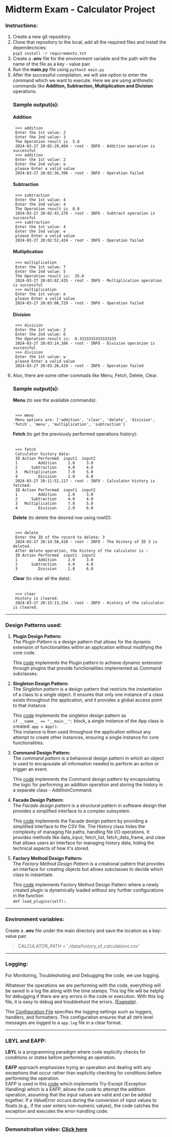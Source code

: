# Midterm Exam - Calculator Project
### Instructions:
1. Create a new git repository.
2. Clone that repository to the local, add all the required files and install the dependecncies:  
```pip3 install -r requirements.txt```
3. Create a **.env** file for the environment variable and the path with the name of the file as a key - value pair.
4. Run the **main.py** file using ```python3 main.py```
5. After the successful compilation, we will see option to enter the command which we want to execute. Here we are using arithmetic commands like **Addition, Subtraction, Multiplication and Division** operations.
    ### Sample output(s):
    #### Addition
        >>> addition
        Enter the 1st value: 2
        Enter the 2nd value: 3
        The Operation result is  5.0
        2024-03-27 20:02:29,404 - root - INFO - Addition operation is successful
        >>> addition
        Enter the 1st value: 2
        Enter the 2nd value: e
        please Enter a valid value
        2024-03-27 20:02:36,396 - root - INFO - Operation failed
    #### Subtraction
        >>> subtraction
        Enter the 1st value: 4
        Enter the 2nd value: 4
        The Operation result is  0.0
        2024-03-27 20:02:43,276 - root - INFO - Subtract operation is successful
        >>> subtraction
        Enter the 1st value: 4
        Enter the 2nd value: e
        please Enter a valid value
        2024-03-27 20:02:52,424 - root - INFO - Operation failed
    #### Multiplication
        >>> multiplication
        Enter the 1st value: 7
        Enter the 2nd value: 5
        The Operation result is:  35.0
        2024-03-27 20:03:02,435 - root - INFO - Multiplication operation is successful
        >>> multiplication
        Enter the 1st value: e
        please Enter a valid value
        2024-03-27 20:03:08,729 - root - INFO - Operation failed

    #### Division
        >>> division
        Enter the 1st value: 2
        Enter the 2nd value: 6
        The Operation result is:  0.3333333333333333
        2024-03-27 20:03:14,106 - root - INFO - Division operation is successful
        >>> division
        Enter the 1st value: w
        please Enter a valid value
        2024-03-27 20:03:20,419 - root - INFO - Operation failed

6. Also, there are some other commads like Menu, Fetch, Delete, Clear.
    ### Sample output(s): 
    **Menu** (to see the available commands): 
    ###### 
        >>> menu
        Menu options are: ['addition', 'clear', 'delete', 'division', 'fetch', 'menu', 'multiplication', 'subtraction']

    **Fetch** (to get the previously performed operations history):  
    ######
        >>> fetch
        Calculator history data:
        ID Action Performed  input1  input2
        1         Addition     2.0     3.0
        2      Subtraction     4.0     4.0
        3   Multiplication     7.0     5.0
        4         Division     2.0     6.0
        2024-03-27 20:11:52,117 - root - INFO - Calculator history is fetched: 
        ID Action Performed  input1  input2
        1         Addition     2.0     3.0
        2      Subtraction     4.0     4.0
        3   Multiplication     7.0     5.0
        4         Division     2.0     6.0 
    
    **Delete** (to delete the desired row using rowID): 
    ###### 
        >>> delete
        Enter the ID of the record to delete: 3
        2024-03-27 20:14:50,410 - root - INFO - The History of ID 3 is deleted.
        After delete operation, the history of the calculator is :
        ID Action Performed  input1  input2
        1         Addition     2.0     3.0
        2      Subtraction     4.0     4.0
        3         Division     2.0     6.0  

    **Clear** (to clear all the data):  
    ######
        >>> clear
        History is cleared.
        2024-03-27 20:15:13,154 - root - INFO - History of the calculator is cleared.

****
### Design Patterns used:
1. **Plugin Design Pattern:**  
The _Plugin Pattern_ is a design pattern that allows for the dynamic extension of functionalities within an application without modifying the core code.

    This [code](https://github.com/VamsiNayunipati/midterm/blob/master/app/__init__.py) implements the Plugin pattern to achieve dynamic extension through plugins that provide functionalities implemented as Command subclasses.

2. **Singleton Design Pattern:**  
The _Singleton pattern_ is a design pattern that restricts the instantiation of a class to a single object. It ensures that only one instance of a class exists throughout the application, and it provides a global access point to that instance.  

    This [code](https://github.com/VamsiNayunipati/midterm/blob/master/app/__init__.py) implements 
    the singleton design pattern as  
    ```if __name__ == "__main__":``` block, a single instance of the App class is created: ```app = App()```.  
    This instance is then used throughout the application without any attempt to create other instances, ensuring a single instance for core functionalities.

3. **Command Design Pattern:**  
The _command pattern_ is a behavioral design pattern in which an object is used to encapsulate all information needed to perform an action or trigger an event. 

    This [code](https://github.com/VamsiNayunipati/midterm/blob/master/app/plugins/addition/__init__.py) implements the Command design pattern by encapsulating the logic for performing an addition operation and storing the history in a separate class - AdditionCommand.
4. **Facade Design Pattern:**  
The _Facade design pattern_ is a structural pattern in software design that provides a simplified interface to a complex subsystem.  

    This [code](https://github.com/VamsiNayunipati/midterm/blob/master/app/history/__init__.py) implements the Facade design pattern by providing a simplified interface to the CSV file. The History class hides the complexity of managing file paths, handling file I/O operations. It provides methods like data_input, fetch_list, fetch_data_frame, and clear that allows users an interface for managing history data, hiding the technical aspects of how it's stored. 
5. **Factory Method Design Pattern:**  
The _Factory Method Design Pattern_ is a creational pattern that provides an interface for creating objects but allows subclasses to decide which class to instantiate.  

    This [code](https://github.com/VamsiNayunipati/midterm/blob/master/app/__init__.py) implements Factory Method Design Pattern where a newly created plugin is dynamically loaded without any further configurations in the function  
     ```def load_plugins(self):```. 

****
### Environment variables:
Create a **.env** file under the main directory and save the location as a key-value pair.  
> CALCULATOR_PATH = './data/history_of_calculations.csv'

****
### Logging:  
For Monitoring, Troubleshoting and Debugging the code, we use logging.  

Whatever the operations we are performing with the code, everything will be saved in a log file along with the time stamps. This log file will be helpful for debugging if there are any errors in the code or execution. With this log file, it is easy to debug and troubleshoot the errors. ([Example](https://github.com/VamsiNayunipati/midterm/blob/master/app/plugins/addition/__init__.py)).

This [Configuration File](https://github.com/VamsiNayunipati/midterm/blob/master/logging.conf) specifies the logging settings such as loggers, handlers, and formatters. This configuration ensures that all ```INFO``` level messages are logged to a ```app.log``` file in a clear format.  


****
### LBYL and EAFP:  
**LBYL** is a programming paradigm where code explicitly checks for conditions or states before performing an operation.

**EAFP** approach emphasizes trying an operation and dealing with any exceptions that occur rather than explicitly checking for conditions before performing the operation.  
EAFP is used in this [code](https://github.com/VamsiNayunipati/midterm/blob/master/app/plugins/addition/__init__.py) which implements Try-Except (Exception Handling) which is a EAFP, allows the code to attempt the addition operation, assuming that the input values are valid and can be added together. If a ValueError occurs during the conversion of input values to floats (e.g., if the user enters non-numeric values), the code catches the exception and executes the error-handling code.

****
### Demonstration video: [Click here]()
